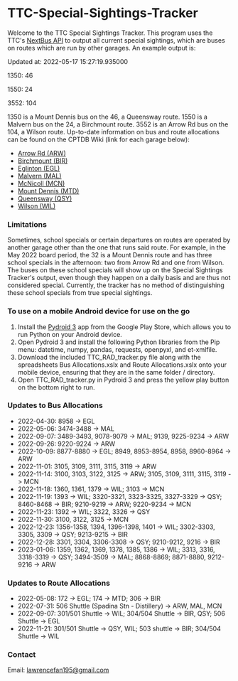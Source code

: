# TTC-Special-Sightings-Tracker

Welcome to the TTC Special Sightings Tracker. This program uses the TTC's [NextBus API](https://webservices.umoiq.com/service/publicXMLFeed?command=vehicleLocations&a=ttc) to output all current special sightings, which are buses on routes which are run by other garages. An example output is: 

Updated at: 2022-05-17 15:27:19.935000

1350: 46   

1550: 24

3552: 104

1350 is a Mount Dennis bus on the 46, a Queensway route. 1550 is a Malvern bus on the 24, a Birchmount route. 3552 is an Arrow Rd bus on the 104, a Wilson route. Up-to-date information on bus and route allocations can be found on the CPTDB Wiki (link for each garage below): 

* [Arrow Rd (ARW)](https://cptdb.ca/wiki/index.php/Toronto_Transit_Commission_Arrow_Rd._Division)
* [Birchmount (BIR)](https://cptdb.ca/wiki/index.php/Toronto_Transit_Commission_Birchmount_Division)
* [Eglinton (EGL)](https://cptdb.ca/wiki/index.php/Toronto_Transit_Commission_Eglinton_Division)
* [Malvern (MAL)](https://cptdb.ca/wiki/index.php/Toronto_Transit_Commission_Malvern_Division)
* [McNicoll (MCN)](https://cptdb.ca/wiki/index.php/Toronto_Transit_Commission_McNicoll_Division)
* [Mount Dennis (MTD)](https://cptdb.ca/wiki/index.php/Toronto_Transit_Commission_Mount_Dennis_Division)
* [Queensway (QSY)](https://cptdb.ca/wiki/index.php/Toronto_Transit_Commission_Queensway_Division)
* [Wilson (WIL)](https://cptdb.ca/wiki/index.php/Toronto_Transit_Commission_Wilson_Division)

### Limitations

Sometimes, school specials or certain departures on routes are operated by another garage other than the one that runs said route. For example, in the May 2022 board period, the 32 is a Mount Dennis route and has three school specials in the afternoon: two from Arrow Rd and one from Wilson. The buses on these school specials will show up on the Special Sightings Tracker's output, even though they happen on a daily basis and are thus not considered special. Currently, the tracker has no method of distinguishing these school specials from true special sightings. 

### To use on a mobile Android device for use on the go 

1. Install the [Pydroid 3](https://play.google.com/store/apps/details?id=ru.iiec.pydroid3) app from the Google Play Store, which allows you to run Python on your Android device. 
2. Open Pydroid 3 and install the following Python libraries from the Pip menu: datetime, numpy, pandas, requests, openpyxl, and et-xmlfile. 
3. Download the included TTC_RAD_tracker.py file along with the spreadsheets Bus Allocations.xslx and Route Allocations.xslx onto your mobile device, ensuring that they are in the same folder / directory. 
4. Open TTC_RAD_tracker.py in Pydroid 3 and press the yellow play button on the bottom right to run. 

### Updates to Bus Allocations

* 2022-04-30: 8958 -> EGL
* 2022-05-06: 3474-3488 -> MAL
* 2022-09-07: 3489-3493, 9078-9079 -> MAL; 9139, 9225-9234 -> ARW
* 2022-09-26: 9220-9224 -> ARW
* 2022-10-09: 8877-8880 -> EGL; 8949, 8953-8954, 8958, 8960-8964 -> ARW
* 2022-11-01: 3105, 3109, 3111, 3115, 3119 -> ARW 
* 2022-11-14: 3100, 3103, 3122, 3125 -> ARW; 3105, 3109, 3111, 3115, 3119 -> MCN
* 2022-11-18: 1360, 1361, 1379 -> WIL; 3103 -> MCN
* 2022-11-19: 1393 -> WIL; 3320-3321, 3323-3325, 3327-3329 -> QSY; 8460-8468 -> BIR; 9210-9219 -> ARW; 9220-9234 -> MCN 
* 2022-11-23: 1392 -> WIL; 3322, 3326 -> QSY
* 2022-11-30: 3100, 3122, 3125 -> MCN
* 2022-12-23: 1356-1358, 1394, 1396-1398, 1401 -> WIL; 3302-3303, 3305, 3309 -> QSY; 9213-9215 -> BIR
* 2022-12-28: 3301, 3304, 3306-3308 -> QSY; 9210-9212, 9216 -> BIR
* 2023-01-06: 1359, 1362, 1369, 1378, 1385, 1386 -> WIL; 3313, 3316, 3318-3319 -> QSY; 3494-3509 -> MAL; 8868-8869; 8871-8880, 9212-9216 -> ARW

### Updates to Route Allocations
* 2022-05-08: 172 -> EGL; 174 -> MTD; 306 -> BIR
* 2022-07-31: 506 Shuttle (Spadina Stn - Distillery) -> ARW, MAL, MCN
* 2022-09-07: 301/501 Shuttle -> WIL; 304/504 Shuttle -> BIR, QSY; 506 Shuttle -> EGL
* 2022-11-21: 301/501 Shuttle -> QSY, WIL; 503 shuttle -> BIR; 304/504 Shuttle -> WIL

### Contact
Email: lawrencefan195@gmail.com
